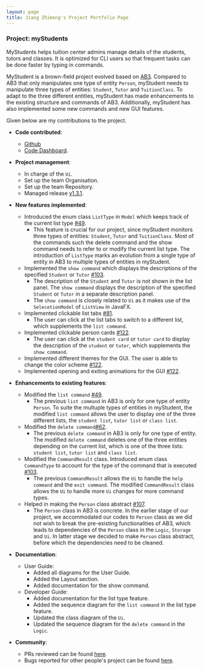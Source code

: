 ```yaml
---
layout: page
title: Jiang Zhimeng's Project Portfolio Page
---
```


### Project: myStudents

MyStudents helps tuition center admins manage details of the students, tutors and classes. It is optimized for CLI users so that frequent tasks can be done faster by typing in commands. 

MyStudent is a brown-field project evolved based on [AB3](https://github.com/nus-cs2103-AY2223S1/tp). Compared to AB3 that only manipulates one type of entity `Person`, myStudent needs to manipulate three
types of entities: `Student`, `Tutor` and `TuitionClass`. To adapt to the three different entities, myStudent has made enhancements to the existing structure and commands of AB3. Additionally, myStudent has also implemented some new commands and new GUI features.

Given below are my contributions to the project.
 
* **Code contributed**: 
  * [Github](https://github.com/asaierika/tp)
  * [Code Dashboard](https://nus-cs2103-ay2223s1.github.io/tp-dashboard/?search=asaierika&sort=groupTitle&sortWithin=title&timeframe=commit&mergegroup=&groupSelect=groupByRepos&breakdown=true&checkedFileTypes=docs~functional-code~test-code~other&since=2022-09-16&tabOpen=true&tabType=authorship&tabAuthor=asaierika&tabRepo=AY2223S1-CS2103T-F12-4%2Ftp%5Bmaster%5D&authorshipIsMergeGroup=false&authorshipFileTypes=docs~functional-code~test-code~other&authorshipIsBinaryFileTypeChecked=false&authorshipIsIgnoredFilesChecked=false).

* **Project management**:
  * In charge of the `Ui`.
  * Set up the team Organisation.
  * Set up the team Repository. 
  * Managed release [v1.3.1](https://github.com/AY2223S1-CS2103T-F12-4/tp/releases/tag/v1.3.1).

* **New features implemented**:
  * Introduced the enum class `ListType` in `Model` which keeps track of the current list type [#49](https://github.com/AY2223S1-CS2103T-F12-4/tp/pull/49).
    * This feature is crucial for our project, since myStudent monitors three types of entities: `Student`, `Tutor` and `TuitionClass`. 
Most of the commands such the delete command and the show command needs to refer to or modify the current list type. 
The introduction of `ListType` marks 
an evolution from a single type of entity in AB3 to multiple types of entities in myStudent.
  * Implemented the `show command` which displays the descriptions of the specified `Student` or `Tutor` [#103](https://github.com/AY2223S1-CS2103T-F12-4/tp/pull/103).
    * The description of the `Student` and `Tutor` is not shown in the list panel. The `show command` displays the description 
of the specified `Student` or `Tutor` in a separate description panel. 
    * The `show command` is closely related to `Ui` as it makes use of the `SelecetionModel` of `ListView` in JavaFX.
  * Implemented clickable list tabs [#81](https://github.com/AY2223S1-CS2103T-F12-4/tp/pull/81).
    * The user can click at the list tabs to switch to a different list, which supplements the `list command`.
  * Implemented clickable person cards [#122](https://github.com/AY2223S1-CS2103T-F12-4/tp/pull/122).
    * The user can click at the `student card` or `tutor card` to display the description of the `student` 
  or `tutor`, which supplements the `show command`.
  * Implemented different themes for the GUI. The user is able to change the color scheme [#122](https://github.com/AY2223S1-CS2103T-F12-4/tp/pull/122).
  * Implemented opening and exiting animations for the GUI [#122](https://github.com/AY2223S1-CS2103T-F12-4/tp/pull/122).

* **Enhancements to existing features**:
  * Modified the `list command` [#49](https://github.com/AY2223S1-CS2103T-F12-4/tp/pull/49).
    * The previous `list command` in AB3 is only for one type of entity `Person`. To suite the multuple types of entities in myStudent, the modified `list command` allows the user to display
one of the three different lists, the `student list`, `tutor list` or `class list`.
  * Modified the `delete command`[#62](https://github.com/AY2223S1-CS2103T-F12-4/tp/pull/62).
    * The previous `delete command` in AB3 is only for one type of entity. The modified `delete command` deletes one of the three entities depending on the
current list, which is one of the three lists: `student list`, `tutor list` and `class list`.
  * Modified the `CommandResult` class. Introduced enum class `CommandType` to account for the type of the command that is executed [#103](https://github.com/AY2223S1-CS2103T-F12-4/tp/pull/103).
    * The previous `CommandResult` allows the `Ui` to handle the `help command` and the `exit command`. The modified `CommandResult` class
allows the `Ui` to handle more `Ui` changes for more command types.
  * Helped in making the `Person` class abstract [#107](https://github.com/AY2223S1-CS2103T-F12-4/tp/pull/107).
    * The `Person` class in AB3 is concrete. In the earlier stage of our project, we accommodated our codes to `Person` class as we did not wish
to break the pre-existing functionalities of AB3, which leads to dependencies of the `Person` class in the `Logic`, `Storage` and `Ui`. In latter stage we decided to make `Person` class abstract, before which the dependencies need to be cleaned.

* **Documentation**:
  * User Guide:
    * Added all diagrams for the User Guide.
    * Added the Layout section.
    * Added documentation for the show command.
  * Developer Guide:
    * Added documentation for the list type feature.
    * Added the sequence diagram for the `list command` in the list type feature.
    * Updated the class diagram of the `Ui`.
    * Updated the sequence diagram for the `delete command` in the `Logic`.

* **Community**:
  * PRs reviewed can be found [here](https://github.com/AY2223S1-CS2103T-F12-4/tp/pulls?q=is%3Apr+commenter%3Aasaierika).
  * Bugs reported for other people's project can be found [here](https://github.com/asaierika/ped/issues).
